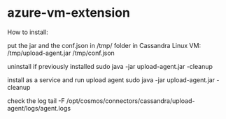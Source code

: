 # azure-vm-extension

How to install:

put the jar and the conf.json in /tmp/ folder in Cassandra Linux VM:
/tmp/upload-agent.jar
/tmp/conf.json

uninstall if previously installed
sudo java -jar upload-agent.jar -cleanup

install as a service and run upload agent
sudo java -jar upload-agent.jar -cleanup

check the log
tail -F /opt/cosmos/connectors/cassandra/upload-agent/logs/agent.logs


